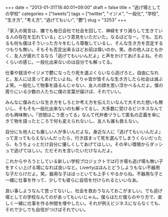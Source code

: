 +++
date = "2013-01-31T18:40:01+09:00"
draft = false
title = "逃げ場としての学校"
categories = ["tweets"]
tags = ["twitter", "イジメ", "一般化", "学校", "生き方", "考え方", "逃げてもいい", "鬱"]
slug = "3253"
+++

「家入の発言は、嫌でも毎日会社で社会を回して、神経をすり減らして生きている人の存在を忘れている」という意見をいただいた。なるほどなー。でも、忘れるも何も僕はそういった方々をむしろ尊敬しているし、そんな生き方を否定するつもりも無い。そもそも否定出来るほどお前は偉いのか。笑。赤の他人はともかく、友人が疲れてるなら「逃げてもいいんだよ」と声をかけてあげるよね。そのくらいの感じ。一般化出来ないのは自分でも解ってる。

仕事や就活やイジメで鬱になったり死を選ぶくらいなら逃げろと。自由になれと。友人には言ってあげたいよね。そりゃ皆が皆そんな生き方したら社会は滅ぶよ笑。一般化して物事を語るんじゃない、友人の顔を思い浮かべるんだよ。僕の周りにいる少数の人たちに僕の言葉が届けば、それでいい。

みんなに僕みたいな生き方をしろとか考え方を伝えたいなんて大それた想いも無いし、そもそも一般化出来ないのも解ってるし、大多数に受けるビジネスなんてのも興味無い。「世間はこう思ってる」なんて代弁者ヅラして匿名の正義を傘にきて物を語ったところで何も変えられないし、友人も誰も救えない。

自分にも他人にも厳しい人が多いんだよな。身近な人に「逃げてもいいんだよ」って言ってもらえないんだったら、行き詰まって死を選んでしまうくらいだったら、もうちょっとだけ自分に優しくしてあげてほしい。その辛い環境からダッシュで逃げてほしい。ただそれを言いたいだけなんだよ。

これからやろうとしている新しい学校プロジェクトでは行き場も逃げ場も無い子をすくい上げる場になれば良いなと。Livertyはほんとどうしようもない不器用な子だらけだよ。笑。器用な子はほっといても上手くやるからね。不器用な子と一緒に仕事を作って、少しでも彼らに自信を付けられるといいなあ。

良い事しようなんて思ってないし、社会を救おうなんておこがましい。でも逃げ場としての学校なんてのがあってもいいじゃん。僕らはただ僕らのやり方で、楽しく一緒に仕事を作る仲間を増やしたい。それが例えビジネスにならなくても、それで少しでも自信がつけばそれでいい。
